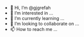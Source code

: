 - 👋 Hi, I’m @gjgrefah
- 👀 I’m interested in ...
- 🌱 I’m currently learning ...
- 💞️ I’m looking to collaborate on ...
- 📫 How to reach me ...

<!---
gjgrefah/gjgrefah is a ✨ special ✨ repository because its `README.md` (this file) appears on your GitHub profile.
You can click the Preview link to take a look at your changes.
--->
